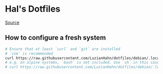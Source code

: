# Hal's Dotfiles

[Source](https://www.atlassian.com/git/tutorials/dotfiles)

## How to configure a fresh system

```bash
# Ensure that at least `curl` and `git` are installed
# `vim` is recommended
curl https://raw.githubusercontent.com/LuzianHahn/dotfiles/debian/.local/installer/dotfile_installer.sh | bash 
# e.g. on alpine systems, `bash` is not included. Use `sh` in this case.
# curl https://raw.githubusercontent.com/LuzianHahn/dotfiles/debian/.local/installer/dotfile_installer.sh | sh
```

